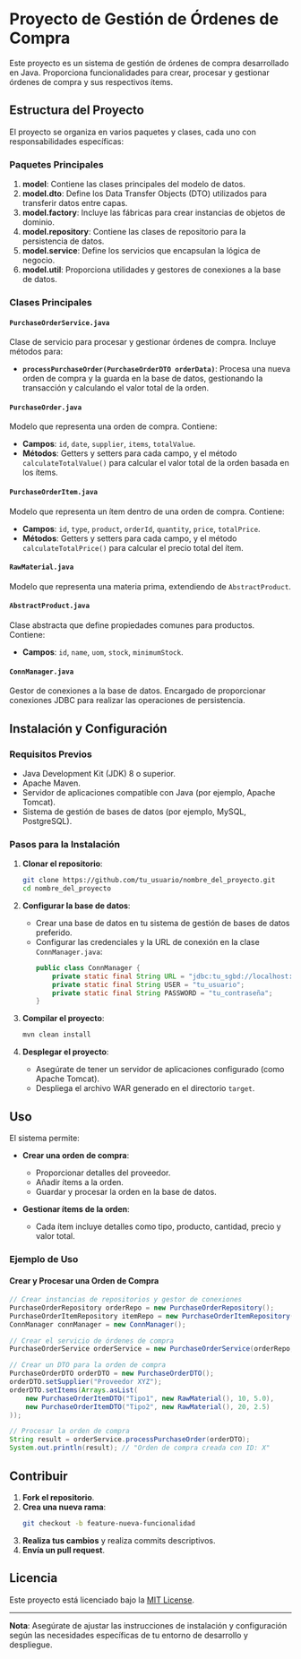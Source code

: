 # Proyecto de Gestión de Órdenes de Compra

Este proyecto es un sistema de gestión de órdenes de compra desarrollado en Java. Proporciona funcionalidades para crear, procesar y gestionar órdenes de compra y sus respectivos ítems.

## Estructura del Proyecto

El proyecto se organiza en varios paquetes y clases, cada uno con responsabilidades específicas:

### Paquetes Principales

1. **model**: Contiene las clases principales del modelo de datos.
2. **model.dto**: Define los Data Transfer Objects (DTO) utilizados para transferir datos entre capas.
3. **model.factory**: Incluye las fábricas para crear instancias de objetos de dominio.
4. **model.repository**: Contiene las clases de repositorio para la persistencia de datos.
5. **model.service**: Define los servicios que encapsulan la lógica de negocio.
6. **model.util**: Proporciona utilidades y gestores de conexiones a la base de datos.

### Clases Principales

#### `PurchaseOrderService.java`

Clase de servicio para procesar y gestionar órdenes de compra. Incluye métodos para:

- **`processPurchaseOrder(PurchaseOrderDTO orderData)`**: Procesa una nueva orden de compra y la guarda en la base de datos, gestionando la transacción y calculando el valor total de la orden.

#### `PurchaseOrder.java`

Modelo que representa una orden de compra. Contiene:

- **Campos**: `id`, `date`, `supplier`, `items`, `totalValue`.
- **Métodos**: Getters y setters para cada campo, y el método `calculateTotalValue()` para calcular el valor total de la orden basada en los ítems.

#### `PurchaseOrderItem.java`

Modelo que representa un ítem dentro de una orden de compra. Contiene:

- **Campos**: `id`, `type`, `product`, `orderId`, `quantity`, `price`, `totalPrice`.
- **Métodos**: Getters y setters para cada campo, y el método `calculateTotalPrice()` para calcular el precio total del ítem.

#### `RawMaterial.java`

Modelo que representa una materia prima, extendiendo de `AbstractProduct`.

#### `AbstractProduct.java`

Clase abstracta que define propiedades comunes para productos. Contiene:

- **Campos**: `id`, `name`, `uom`, `stock`, `minimumStock`.

#### `ConnManager.java`

Gestor de conexiones a la base de datos. Encargado de proporcionar conexiones JDBC para realizar las operaciones de persistencia.

## Instalación y Configuración

### Requisitos Previos

- Java Development Kit (JDK) 8 o superior.
- Apache Maven.
- Servidor de aplicaciones compatible con Java (por ejemplo, Apache Tomcat).
- Sistema de gestión de bases de datos (por ejemplo, MySQL, PostgreSQL).

### Pasos para la Instalación

1. **Clonar el repositorio**:
    ```bash
    git clone https://github.com/tu_usuario/nombre_del_proyecto.git
    cd nombre_del_proyecto
    ```

2. **Configurar la base de datos**:
    - Crear una base de datos en tu sistema de gestión de bases de datos preferido.
    - Configurar las credenciales y la URL de conexión en la clase `ConnManager.java`:
        ```java
        public class ConnManager {
            private static final String URL = "jdbc:tu_sgbd://localhost:puerto/nombre_bd";
            private static final String USER = "tu_usuario";
            private static final String PASSWORD = "tu_contraseña";
        }
        ```

3. **Compilar el proyecto**:
    ```bash
    mvn clean install
    ```

4. **Desplegar el proyecto**:
    - Asegúrate de tener un servidor de aplicaciones configurado (como Apache Tomcat).
    - Despliega el archivo WAR generado en el directorio `target`.

## Uso

El sistema permite:

- **Crear una orden de compra**:
    - Proporcionar detalles del proveedor.
    - Añadir ítems a la orden.
    - Guardar y procesar la orden en la base de datos.

- **Gestionar ítems de la orden**:
    - Cada ítem incluye detalles como tipo, producto, cantidad, precio y valor total.

### Ejemplo de Uso

#### Crear y Procesar una Orden de Compra

```java
// Crear instancias de repositorios y gestor de conexiones
PurchaseOrderRepository orderRepo = new PurchaseOrderRepository();
PurchaseOrderItemRepository itemRepo = new PurchaseOrderItemRepository();
ConnManager connManager = new ConnManager();

// Crear el servicio de órdenes de compra
PurchaseOrderService orderService = new PurchaseOrderService(orderRepo, itemRepo, connManager);

// Crear un DTO para la orden de compra
PurchaseOrderDTO orderDTO = new PurchaseOrderDTO();
orderDTO.setSupplier("Proveedor XYZ");
orderDTO.setItems(Arrays.asList(
    new PurchaseOrderItemDTO("Tipo1", new RawMaterial(), 10, 5.0),
    new PurchaseOrderItemDTO("Tipo2", new RawMaterial(), 20, 2.5)
));

// Procesar la orden de compra
String result = orderService.processPurchaseOrder(orderDTO);
System.out.println(result); // "Orden de compra creada con ID: X"
```

## Contribuir

1. **Fork el repositorio**.
2. **Crea una nueva rama**:
    ```bash
    git checkout -b feature-nueva-funcionalidad
    ```
3. **Realiza tus cambios** y realiza commits descriptivos.
4. **Envía un pull request**.

## Licencia

Este proyecto está licenciado bajo la [MIT License](LICENSE).

---

**Nota**: Asegúrate de ajustar las instrucciones de instalación y configuración según las necesidades específicas de tu entorno de desarrollo y despliegue.
